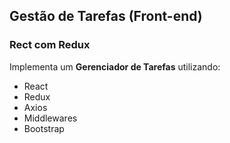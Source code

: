 ## Gestão de Tarefas (Front-end)
### Rect com Redux

Implementa um **Gerenciador de Tarefas** utilizando:
- React
- Redux
- Axios
- Middlewares
- Bootstrap
